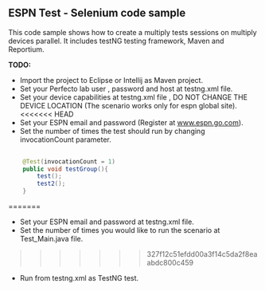 ## ESPN Test - Selenium code sample

This code sample shows how to create a multiply tests sessions on multiply devices parallel. 
It includes testNG testing framework, Maven and Reportium. 

**TODO:**
- Import the project to Eclipse or Intellij as Maven project.
- Set your Perfecto lab user , password and host at testng.xml file.
- Set your device capabilities at testng.xml file , DO NOT CHANGE THE DEVICE LOCATION (The scenario works only for espn global site).
<<<<<<< HEAD
- Set your ESPN email and password (Register at www.espn.go.com).
- Set the number of times the test should run by changing invocationCount parameter.

```java
	
    @Test(invocationCount = 1)
    public void testGroup(){
        test();
        test2();
    }
```

=======
- Set your ESPN email and password at testng.xml file.
- Set the number of times you would like to run the scenario at Test_Main.java file.
>>>>>>> 327f12c51efdd00a3f14c5da2f8eaabdc800c459
- Run from testng.xml as TestNG test.


